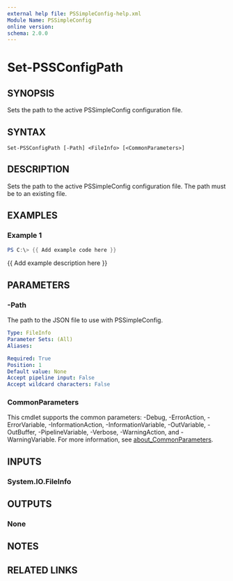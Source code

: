 ```yaml
---
external help file: PSSimpleConfig-help.xml
Module Name: PSSimpleConfig
online version:
schema: 2.0.0
---
```


# Set-PSSConfigPath

## SYNOPSIS
Sets the path to the active PSSimpleConfig configuration file.

## SYNTAX

```
Set-PSSConfigPath [-Path] <FileInfo> [<CommonParameters>]
```

## DESCRIPTION
Sets the path to the active PSSimpleConfig configuration file.
The path
must be to an existing file.

## EXAMPLES

### Example 1
```powershell
PS C:\> {{ Add example code here }}
```

{{ Add example description here }}

## PARAMETERS

### -Path
The path to the JSON file to use with PSSimpleConfig.

```yaml
Type: FileInfo
Parameter Sets: (All)
Aliases:

Required: True
Position: 1
Default value: None
Accept pipeline input: False
Accept wildcard characters: False
```

### CommonParameters
This cmdlet supports the common parameters: -Debug, -ErrorAction, -ErrorVariable, -InformationAction, -InformationVariable, -OutVariable, -OutBuffer, -PipelineVariable, -Verbose, -WarningAction, and -WarningVariable. For more information, see [about_CommonParameters](http://go.microsoft.com/fwlink/?LinkID=113216).

## INPUTS

### System.IO.FileInfo
## OUTPUTS

### None
## NOTES

## RELATED LINKS
